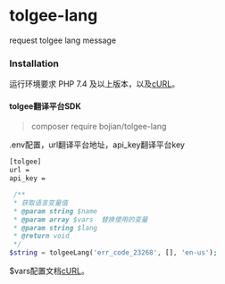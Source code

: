 # tolgee-lang
request tolgee lang message

### Installation

运行环境要求 PHP 7.4 及以上版本，以及[cURL](http://php.net/manual/zh/book.curl.php)。

#### tolgee翻译平台SDK

> composer require bojian/tolgee-lang

.env配置，url翻译平台地址，api_key翻译平台key
```sh
[tolgee]
url =  
api_key =  
```

```php
 /**
 * 获取语言变量值
 * @param string $name
 * @param array $vars  替换使用的变量
 * @param string $lang
 * @return void
 */
$string = tolgeeLang('err_code_23268', [], 'en-us');
```
$vars配置文档[cURL](https://www.php.net/manual/zh/messageformatter.formatmessage.php)。
